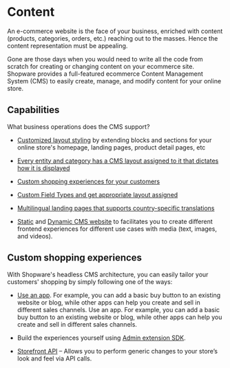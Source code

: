 # Content

An e-commerce website is the face of your business, enriched with content (products, categories, orders, etc.) reaching out to the masses. Hence the content representation must be appealing.

Gone are those days when you would need to write all the code from scratch for creating or changing content on your ecommerce site. Shopware provides a full-featured ecommerce Content Management System (CMS) to easily create, manage, and modify content for your online store.

## Capabilities

What business operations does the CMS support?

* [Customized layout styling](/docs/guides/plugins/apps/content/cms/add-custom-cms-blocks#overview) by extending blocks and sections for your online store's homepage, landing pages, product detail pages, etc

* [Every entity and category has a CMS layout assigned to it that dictates how it is displayed](/docs/concepts/commerce/content/shopping-experiences-cms#hydration-of-dynamic-content)

* [Custom shopping experiences for your customers](#custom-shopping-experiences)

* [Custom Field Types and get appropriate layout assigned](/docs/guides/plugins/apps/custom-data/custom-fields)

* [Multilingual landing pages that supports country-specific translations](https://developer.shopware.com/docs/guides/plugins/plugins/storefront/add-translations)

* [Static](/docs/concepts/framework/architecture/storefront-concept) and [Dynamic CMS website](/docs/concepts/commerce/core/shopping-experiences-cms) to facilitates you to create different frontend experiences for different use cases with media (text, images, and videos).

## Custom shopping experiences

With Shopware's headless CMS architecture, you can easily tailor your customers' shopping by simply following one of the ways:

* [Use an app](/docs/guides/plugins/apps/content/cms). For example, you can add a basic buy button to an existing website or blog, while other apps can help you create and sell in different sales channels.
	Use an app. For example, you can add a basic buy button to an existing website or blog, while other apps can help you create and sell in different sales channels.
  
*	Build the experiences yourself using [Admin extension SDK](https://shopware.github.io/admin-extension-sdk/docs/guide/api-reference/cms/registerCmsElement).

*	[Storefront API](https://shopware.stoplight.io/docs/store-api/70c7b54c9faf9-fetch-and-resolve-a-cms-page) – Allows you to perform generic changes to your store’s look and feel via API calls.
